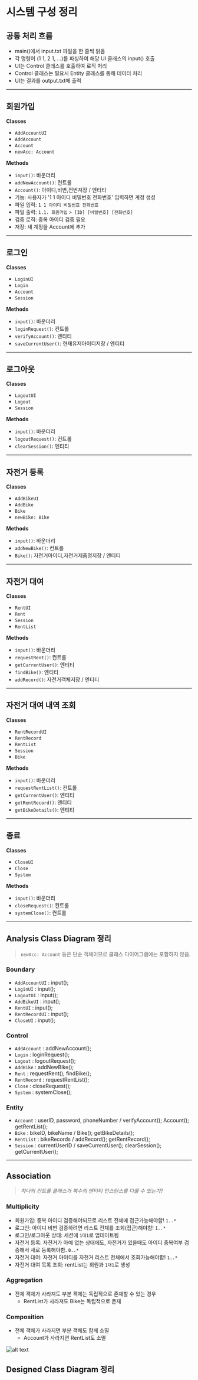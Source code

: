 # 시스템 구성 정리

## 공통 처리 흐름

- main()에서 input.txt 파일을 한 줄씩 읽음
- 각 명령어 (1 1, 2 1, ...)를 파싱하여 해당 UI 클래스의 input() 호출
- UI는 Control 클래스를 호출하여 로직 처리
- Control 클래스는 필요시 Entity 클래스를 통해 데이터 처리
- UI는 결과를 output.txt에 출력

---

## 회원가입

**Classes**

- `AddAccountUI`
- `AddAccount`
- `Account`
- `newAcc: Account`

**Methods**

- `input()`: 바운더리
- `addNewAccount()`: 컨트롤
- `Account()`: 아이디,비번,전번저장 / 엔티티
- 기능: 사용자가 '1 1 아이디 비밀번호 전화번호' 입력하면 계정 생성
- 파일 입력: `1 1 아이디 비밀번호 전화번호`
- 파일 출력: `1.1. 회원가입`
  `> [ID] [비밀번호] [전화번호]`
- 검증 로직: 중복 아이디 검증 필요
- 저장: 새 계정을 Account에 추가

---

## 로그인

**Classes**

- `LoginUI`
- `Login`
- `Account`
- `Session`

**Methods**

- `input()`: 바운더리
- `loginRequest()`: 컨트롤
- `verifyAccount()`: 엔티티
- `saveCurrentUser()`: 현재유저아이디저장 / 엔티티

---

## 로그아웃

**Classes**

- `LogoutUI`
- `Logout`
- `Session`

**Methods**

- `input()`: 바운더리
- `logoutRequest()`: 컨트롤
- `clearSession()`: 엔티티

---

## 자전거 등록

**Classes**

- `AddBikeUI`
- `AddBike`
- `Bike`
- `newBike: Bike`

**Methods**

- `input()`: 바운더리
- `addNewBike()`: 컨트롤
- `Bike()`: 자전거아이디,자전거제품명저장 / 엔티티

---

## 자전거 대여

**Classes**

- `RentUI`
- `Rent`
- `Session`
- `RentList`

**Methods**

- `input()`: 바운더리
- `requestRent()`: 컨트롤
- `getCurrentUser()`: 엔티티
- `findBike()`: 엔티티
- `addRecord()`: 자전거객체저장 / 엔티티

---

## 자전거 대여 내역 조회

**Classes**

- `RentRecordUI`
- `RentRecord`
- `RentList`
- `Session`
- `Bike`

**Methods**

- `input()`: 바운더리
- `requestRentList()`: 컨트롤
- `getCurrentUser()`: 엔티티
- `getRentRecord()`: 엔티티
- `getBikeDetails()`: 엔티티

---

## 종료

**Classes**

- `CloseUI`
- `Close`
- `System`

**Methods**

- `input()`: 바운더리
- `closeRequest()`: 컨트롤
- `systemClose()`: 컨트롤

---

## Analysis Class Diagram 정리

> `newAcc: Account` 등은 단순 객체이므로 클래스 다이어그램에는 포함하지 않음.

### Boundary

- `AddAccountUI` : input();
- `LoginUI` : input();
- `LogoutUI` : input();
- `AddBikeUI` : input();
- `RentUI` : input();
- `RentRecordUI` : input();
- `CloseUI` : input();

### Control

- `AddAccount` : addNewAccount();
- `Login` : loginRequest();
- `Logout` : logoutRequest();
- `AddBike` : addNewBike();
- `Rent` : requestRent(); findBike();
- `RentRecord` : requestRentList();
- `Close` : closeRequest();
- `System` : systemClose();

### Entity

- `Account` : userID, password, phoneNumber / verifyAccount(); Account(); getRentList();
- `Bike` : bikeID, bikeName / Bike(); getBikeDetails();
- `RentList` : bikeRecords / addRecord(); getRentRecord();
- `Session` : currentUserID / saveCurrentUser(); clearSession(); getCurrentUser();

---

## Association

> _하나의 컨트롤 클래스가 복수의 엔티티 인스턴스를 다룰 수 있는가?_

### Multiplicity

- 회원가입: 중복 아이디 검증해야되므로 리스트 전체에 접근가능해야함! `1..*`
- 로그인: 아이디 비번 검증하려면 리스트 전체를 조회(접근)해야함! `1..*`
- 로그인/로그아웃 상태: 세션에 `1대1`로 업데이트됨
- 자전거 등록: 자전거가 아예 없는 상태에도, 자전거가 있을때도 아이디 중복여부 검증해서 새로 등록해야함. `0..*`
- 자전거 대여: 자전거 아이디를 자전거 리스트 전체에서 조회가능해야함! `1..*`
- 자전거 대여 목록 조회: rentList는 회원과 `1대1`로 생성

### Aggregation

- 전체 객체가 사라져도 부분 객체는 독립적으로 존재할 수 있는 경우
  - RentList가 사라져도 Bike는 독립적으로 존재

### Composition

- 전체 객체가 사라지면 부분 객체도 함께 소멸
  - Account가 사라지면 RentList도 소멸
  
![alt text](image.png)  
  

## Designed Class Diagram 정리
